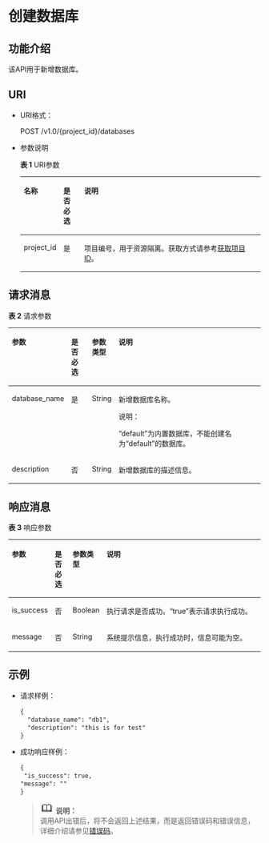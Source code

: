 # 创建数据库<a name="dli_02_0028"></a>

## 功能介绍<a name="s545659956d954d3c95dd3c934f1e7c49"></a>

该API用于新增数据库。

## URI<a name="s0f75ae4923904edda319ed810bb139d5"></a>

-   URI格式：

    POST /v1.0/\{project\_id\}/databases

-   参数说明

    **表 1**  URI参数

    <a name="zh-cn_topic_0069077803_table60779388"></a>
    <table><thead align="left"><tr id="zh-cn_topic_0069077803_row61411666"><th class="cellrowborder" valign="top" width="9%" id="mcps1.2.4.1.1"><p id="a420a62a594f9410eaea229ffc8037a61"><a name="a420a62a594f9410eaea229ffc8037a61"></a><a name="a420a62a594f9410eaea229ffc8037a61"></a>名称</p>
    </th>
    <th class="cellrowborder" valign="top" width="9%" id="mcps1.2.4.1.2"><p id="zh-cn_topic_0069077803_p873025824211"><a name="zh-cn_topic_0069077803_p873025824211"></a><a name="zh-cn_topic_0069077803_p873025824211"></a>是否必选</p>
    </th>
    <th class="cellrowborder" valign="top" width="82%" id="mcps1.2.4.1.3"><p id="a692d3cd97b464aed90ba6d841900a4a5"><a name="a692d3cd97b464aed90ba6d841900a4a5"></a><a name="a692d3cd97b464aed90ba6d841900a4a5"></a>说明</p>
    </th>
    </tr>
    </thead>
    <tbody><tr id="zh-cn_topic_0069077803_row48589216"><td class="cellrowborder" valign="top" width="9%" headers="mcps1.2.4.1.1 "><p id="zh-cn_topic_0069077803_p43412436"><a name="zh-cn_topic_0069077803_p43412436"></a><a name="zh-cn_topic_0069077803_p43412436"></a>project_id</p>
    </td>
    <td class="cellrowborder" valign="top" width="9%" headers="mcps1.2.4.1.2 "><p id="zh-cn_topic_0069077803_p26746391"><a name="zh-cn_topic_0069077803_p26746391"></a><a name="zh-cn_topic_0069077803_p26746391"></a>是</p>
    </td>
    <td class="cellrowborder" valign="top" width="82%" headers="mcps1.2.4.1.3 "><p id="p1310472724012"><a name="p1310472724012"></a><a name="p1310472724012"></a>项目编号，用于资源隔离。获取方式请参考<a href="获取项目ID.md">获取项目ID</a>。</p>
    </td>
    </tr>
    </tbody>
    </table>


## 请求消息<a name="s297827ccb50c487cb07f373601c92843"></a>

**表 2**  请求参数

<a name="zh-cn_topic_0069077898_table15679275"></a>
<table><thead align="left"><tr id="zh-cn_topic_0069077898_row3340134"><th class="cellrowborder" valign="top" width="12.29%" id="mcps1.2.5.1.1"><p id="a6f9756135d034e70b9211503804b7e51"><a name="a6f9756135d034e70b9211503804b7e51"></a><a name="a6f9756135d034e70b9211503804b7e51"></a>参数</p>
</th>
<th class="cellrowborder" valign="top" width="8.98%" id="mcps1.2.5.1.2"><p id="a0d32354b58f84e559b6380bcb15b4331"><a name="a0d32354b58f84e559b6380bcb15b4331"></a><a name="a0d32354b58f84e559b6380bcb15b4331"></a>是否必选</p>
</th>
<th class="cellrowborder" valign="top" width="10.459999999999999%" id="mcps1.2.5.1.3"><p id="p190771111211"><a name="p190771111211"></a><a name="p190771111211"></a>参数类型</p>
</th>
<th class="cellrowborder" valign="top" width="68.27%" id="mcps1.2.5.1.4"><p id="a874b634bcc114acea00818e8eadad0fc"><a name="a874b634bcc114acea00818e8eadad0fc"></a><a name="a874b634bcc114acea00818e8eadad0fc"></a>说明</p>
</th>
</tr>
</thead>
<tbody><tr id="zh-cn_topic_0069077898_row25164041"><td class="cellrowborder" valign="top" width="12.29%" headers="mcps1.2.5.1.1 "><p id="zh-cn_topic_0069077898_p25021415"><a name="zh-cn_topic_0069077898_p25021415"></a><a name="zh-cn_topic_0069077898_p25021415"></a>database_name</p>
</td>
<td class="cellrowborder" valign="top" width="8.98%" headers="mcps1.2.5.1.2 "><p id="zh-cn_topic_0069077898_p13468701"><a name="zh-cn_topic_0069077898_p13468701"></a><a name="zh-cn_topic_0069077898_p13468701"></a>是</p>
</td>
<td class="cellrowborder" valign="top" width="10.459999999999999%" headers="mcps1.2.5.1.3 "><p id="p3907171101214"><a name="p3907171101214"></a><a name="p3907171101214"></a>String</p>
</td>
<td class="cellrowborder" valign="top" width="68.27%" headers="mcps1.2.5.1.4 "><p id="zh-cn_topic_0069077898_p17222996"><a name="zh-cn_topic_0069077898_p17222996"></a><a name="zh-cn_topic_0069077898_p17222996"></a>新增数据库名称。</p>
<div class="note" id="note146952014174510"><a name="note146952014174510"></a><a name="note146952014174510"></a><span class="notetitle"> 说明： </span><div class="notebody"><p id="p4695514184519"><a name="p4695514184519"></a><a name="p4695514184519"></a>“default”为内置数据库，不能创建名为“default”的数据库。</p>
</div></div>
</td>
</tr>
<tr id="zh-cn_topic_0069077898_row20789239"><td class="cellrowborder" valign="top" width="12.29%" headers="mcps1.2.5.1.1 "><p id="zh-cn_topic_0069077898_p6206802"><a name="zh-cn_topic_0069077898_p6206802"></a><a name="zh-cn_topic_0069077898_p6206802"></a>description</p>
</td>
<td class="cellrowborder" valign="top" width="8.98%" headers="mcps1.2.5.1.2 "><p id="zh-cn_topic_0069077898_p32988929"><a name="zh-cn_topic_0069077898_p32988929"></a><a name="zh-cn_topic_0069077898_p32988929"></a>否</p>
</td>
<td class="cellrowborder" valign="top" width="10.459999999999999%" headers="mcps1.2.5.1.3 "><p id="p11907511151211"><a name="p11907511151211"></a><a name="p11907511151211"></a>String</p>
</td>
<td class="cellrowborder" valign="top" width="68.27%" headers="mcps1.2.5.1.4 "><p id="zh-cn_topic_0069077898_p54857581"><a name="zh-cn_topic_0069077898_p54857581"></a><a name="zh-cn_topic_0069077898_p54857581"></a>新增数据库的描述信息。</p>
</td>
</tr>
</tbody>
</table>

## 响应消息<a name="s6d7a3bcfe0464ea08b122472d4675570"></a>

**表 3**  响应参数

<a name="zh-cn_topic_0069077898_table788650"></a>
<table><thead align="left"><tr id="zh-cn_topic_0069077898_row7508508"><th class="cellrowborder" valign="top" width="9.25%" id="mcps1.2.5.1.1"><p id="ad0bd974b725d4091912f6364aeaee223"><a name="ad0bd974b725d4091912f6364aeaee223"></a><a name="ad0bd974b725d4091912f6364aeaee223"></a>参数</p>
</th>
<th class="cellrowborder" valign="top" width="7.5200000000000005%" id="mcps1.2.5.1.2"><p id="p1485013544139"><a name="p1485013544139"></a><a name="p1485013544139"></a>是否必选</p>
</th>
<th class="cellrowborder" valign="top" width="7.3999999999999995%" id="mcps1.2.5.1.3"><p id="zh-cn_topic_0069077898_p989195113104"><a name="zh-cn_topic_0069077898_p989195113104"></a><a name="zh-cn_topic_0069077898_p989195113104"></a>参数类型</p>
</th>
<th class="cellrowborder" valign="top" width="75.83%" id="mcps1.2.5.1.4"><p id="a09b68f09628c4e7ba61cbf7f014d5052"><a name="a09b68f09628c4e7ba61cbf7f014d5052"></a><a name="a09b68f09628c4e7ba61cbf7f014d5052"></a>说明</p>
</th>
</tr>
</thead>
<tbody><tr id="zh-cn_topic_0069077898_row21729351"><td class="cellrowborder" valign="top" width="9.25%" headers="mcps1.2.5.1.1 "><p id="zh-cn_topic_0069077898_p15247038"><a name="zh-cn_topic_0069077898_p15247038"></a><a name="zh-cn_topic_0069077898_p15247038"></a>is_success</p>
</td>
<td class="cellrowborder" valign="top" width="7.5200000000000005%" headers="mcps1.2.5.1.2 "><p id="p7850054151310"><a name="p7850054151310"></a><a name="p7850054151310"></a>否</p>
</td>
<td class="cellrowborder" valign="top" width="7.3999999999999995%" headers="mcps1.2.5.1.3 "><p id="zh-cn_topic_0069077898_p43609175"><a name="zh-cn_topic_0069077898_p43609175"></a><a name="zh-cn_topic_0069077898_p43609175"></a>Boolean</p>
</td>
<td class="cellrowborder" valign="top" width="75.83%" headers="mcps1.2.5.1.4 "><p id="p6746116171411"><a name="p6746116171411"></a><a name="p6746116171411"></a>执行请求是否成功。<span class="parmvalue" id="parmvalue1801866516843"><a name="parmvalue1801866516843"></a><a name="parmvalue1801866516843"></a>“true”</span>表示请求执行成功。</p>
</td>
</tr>
<tr id="zh-cn_topic_0069077898_row48596519"><td class="cellrowborder" valign="top" width="9.25%" headers="mcps1.2.5.1.1 "><p id="zh-cn_topic_0069077898_p44003968"><a name="zh-cn_topic_0069077898_p44003968"></a><a name="zh-cn_topic_0069077898_p44003968"></a>message</p>
</td>
<td class="cellrowborder" valign="top" width="7.5200000000000005%" headers="mcps1.2.5.1.2 "><p id="p68501054161315"><a name="p68501054161315"></a><a name="p68501054161315"></a>否</p>
</td>
<td class="cellrowborder" valign="top" width="7.3999999999999995%" headers="mcps1.2.5.1.3 "><p id="zh-cn_topic_0069077898_p7707181"><a name="zh-cn_topic_0069077898_p7707181"></a><a name="zh-cn_topic_0069077898_p7707181"></a>String</p>
</td>
<td class="cellrowborder" valign="top" width="75.83%" headers="mcps1.2.5.1.4 "><p id="a4fa277540d3e42e48cec2027a36ca6bc"><a name="a4fa277540d3e42e48cec2027a36ca6bc"></a><a name="a4fa277540d3e42e48cec2027a36ca6bc"></a>系统提示信息，执行成功时，信息可能为空。</p>
</td>
</tr>
</tbody>
</table>

## 示例<a name="section25926710151335"></a>

-   请求样例：

    ```
    {
      "database_name": "db1",
      "description": "this is for test"
    }
    ```

-   成功响应样例：

    ```
    {
     "is_success": true,
    "message": ""
    }
    ```

    >![](public_sys-resources/icon-note.gif) **说明：**   
    >调用API出错后，将不会返回上述结果，而是返回错误码和错误信息，详细介绍请参见[错误码](错误码.md)。  


